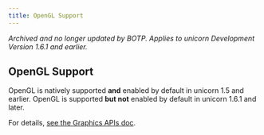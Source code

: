 ```yaml
---
title: OpenGL Support
---
```


*Archived and no longer updated by BOTP. Applies to unicorn Development Version 1.6.1 and earlier.*

## OpenGL Support
OpenGL is natively supported **and** enabled by default in unicorn 1.5 and earlier. OpenGL is supported **but not** enabled by default in unicorn 1.6.1 and later.

For details, [see the Graphics APIs doc](https://github.com/OneTwentyFour/unicorndocs/blob/main/API/graphics-api.md).
